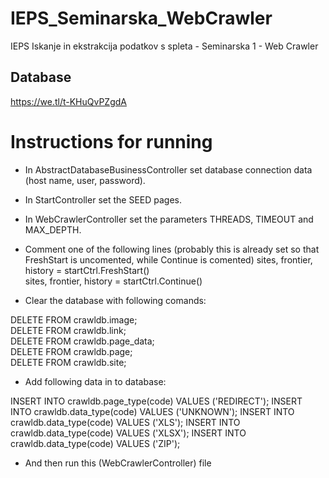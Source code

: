 # IEPS_Seminarska_WebCrawler
IEPS Iskanje in ekstrakcija podatkov s spleta - Seminarska 1 - Web Crawler

## Database
https://we.tl/t-KHuQvPZgdA

# Instructions for running
- In AbstractDatabaseBusinessController set database connection data (host name, user, password).

- In StartController set the SEED pages.

- In WebCrawlerController set the parameters THREADS, TIMEOUT and MAX_DEPTH.

- Comment one of the following lines (probably this is already set so that FreshStart is uncomented, while Continue is comented)
sites, frontier, history = startCtrl.FreshStart()  
sites, frontier, history = startCtrl.Continue()

- Clear the database with following comands:

DELETE FROM crawldb.image;  
DELETE FROM crawldb.link;  
DELETE FROM crawldb.page_data;  
DELETE FROM crawldb.page;  
DELETE FROM crawldb.site;  

- Add following data in to database:

INSERT INTO crawldb.page_type(code) VALUES ('REDIRECT');
INSERT INTO crawldb.data_type(code) VALUES ('UNKNOWN');
INSERT INTO crawldb.data_type(code) VALUES ('XLS');
INSERT INTO crawldb.data_type(code) VALUES ('XLSX');
INSERT INTO crawldb.data_type(code) VALUES ('ZIP');

- And then run this (WebCrawlerController) file
